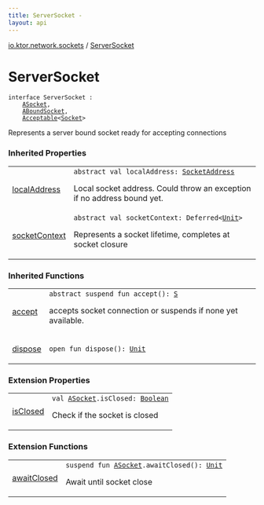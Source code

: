 ```yaml
---
title: ServerSocket - 
layout: api
---
```


<div class='api-docs-breadcrumbs'><a href="index.html">io.ktor.network.sockets</a> / <a href="./-server-socket.html">ServerSocket</a></div>

# ServerSocket

<div class="signature"><code><span class="keyword">interface </span><span class="identifier">ServerSocket</span>&nbsp;<span class="symbol">:</span>&nbsp;<br/>&nbsp;&nbsp;&nbsp;&nbsp;<a href="-a-socket/index.html"><span class="identifier">ASocket</span></a><span class="symbol">, </span><br/>&nbsp;&nbsp;&nbsp;&nbsp;<a href="-a-bound-socket/index.html"><span class="identifier">ABoundSocket</span></a><span class="symbol">, </span><br/>&nbsp;&nbsp;&nbsp;&nbsp;<a href="-acceptable/index.html"><span class="identifier">Acceptable</span></a><span class="symbol">&lt;</span><a href="-socket.html"><span class="identifier">Socket</span></a><span class="symbol">&gt;</span></code></div>

Represents a server bound socket ready for accepting connections

### Inherited Properties

<table class="api-docs-table">
<tbody>
<tr>
<td markdown="1">

<a href="-a-bound-socket/local-address.html">localAddress</a>


</td>
<td markdown="1">
<div class="signature"><code><span class="keyword">abstract</span> <span class="keyword">val </span><span class="identifier">localAddress</span><span class="symbol">: </span><a href="http://docs.oracle.com/javase/6/docs/api/java/net/SocketAddress.html"><span class="identifier">SocketAddress</span></a></code></div>

Local socket address. Could throw an exception if no address bound yet.


</td>
</tr>
<tr>
<td markdown="1">

<a href="-a-socket/socket-context.html">socketContext</a>


</td>
<td markdown="1">
<div class="signature"><code><span class="keyword">abstract</span> <span class="keyword">val </span><span class="identifier">socketContext</span><span class="symbol">: </span><span class="identifier">Deferred</span><span class="symbol">&lt;</span><a href="https://kotlinlang.org/api/latest/jvm/stdlib/kotlin/-unit/index.html"><span class="identifier">Unit</span></a><span class="symbol">&gt;</span></code></div>

Represents a socket lifetime, completes at socket closure


</td>
</tr>
</tbody>
</table>

### Inherited Functions

<table class="api-docs-table">
<tbody>
<tr>
<td markdown="1">

<a href="-acceptable/accept.html">accept</a>


</td>
<td markdown="1">
<div class="signature"><code><span class="keyword">abstract</span> <span class="keyword">suspend</span> <span class="keyword">fun </span><span class="identifier">accept</span><span class="symbol">(</span><span class="symbol">)</span><span class="symbol">: </span><a href="-acceptable/index.html#S"><span class="identifier">S</span></a></code></div>

accepts socket connection or suspends if none yet available.


</td>
</tr>
<tr>
<td markdown="1">

<a href="-a-socket/dispose.html">dispose</a>


</td>
<td markdown="1">
<div class="signature"><code><span class="keyword">open</span> <span class="keyword">fun </span><span class="identifier">dispose</span><span class="symbol">(</span><span class="symbol">)</span><span class="symbol">: </span><a href="https://kotlinlang.org/api/latest/jvm/stdlib/kotlin/-unit/index.html"><span class="identifier">Unit</span></a></code></div>

</td>
</tr>
</tbody>
</table>

### Extension Properties

<table class="api-docs-table">
<tbody>
<tr>
<td markdown="1">

<a href="is-closed.html">isClosed</a>


</td>
<td markdown="1">
<div class="signature"><code><span class="keyword">val </span><a href="-a-socket/index.html"><span class="identifier">ASocket</span></a><span class="symbol">.</span><span class="identifier">isClosed</span><span class="symbol">: </span><a href="https://kotlinlang.org/api/latest/jvm/stdlib/kotlin/-boolean/index.html"><span class="identifier">Boolean</span></a></code></div>

Check if the socket is closed


</td>
</tr>
</tbody>
</table>

### Extension Functions

<table class="api-docs-table">
<tbody>
<tr>
<td markdown="1">

<a href="await-closed.html">awaitClosed</a>


</td>
<td markdown="1">
<div class="signature"><code><span class="keyword">suspend</span> <span class="keyword">fun </span><a href="-a-socket/index.html"><span class="identifier">ASocket</span></a><span class="symbol">.</span><span class="identifier">awaitClosed</span><span class="symbol">(</span><span class="symbol">)</span><span class="symbol">: </span><a href="https://kotlinlang.org/api/latest/jvm/stdlib/kotlin/-unit/index.html"><span class="identifier">Unit</span></a></code></div>

Await until socket close


</td>
</tr>
</tbody>
</table>
